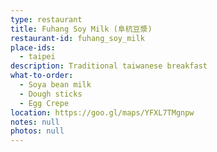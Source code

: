 ```yaml
---
type: restaurant
title: Fuhang Soy Milk (阜杭豆漿)
restaurant-id: fuhang_soy_milk
place-ids:
  - taipei
description: Traditional taiwanese breakfast
what-to-order:
  - Soya bean milk
  - Dough sticks
  - Egg Crepe
location: https://goo.gl/maps/YFXL7TMgnpw
notes: null
photos: null
---
```

